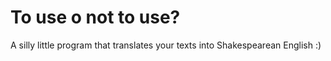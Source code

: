 # To use o not to use?
A silly little program that translates your texts into Shakespearean English :)
